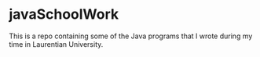 # javaSchoolWork
This is a repo containing some of the Java programs that I wrote during my time in Laurentian University.
